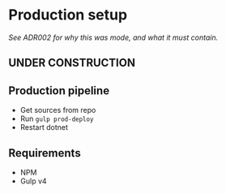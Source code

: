# Production setup

*See ADR002 for why this was mode, and what it must contain.*

## UNDER CONSTRUCTION

## Production pipeline

- Get sources from repo
- Run `gulp prod-deploy`
- Restart dotnet

## Requirements

- NPM
- Gulp v4